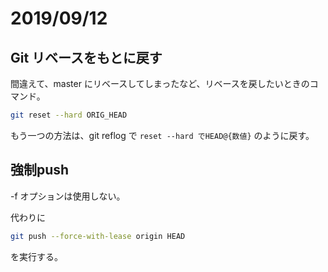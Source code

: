 # 2019/09/12

## Git リベースをもとに戻す

間違えて、master にリベースしてしまったなど、リベースを戻したいときのコマンド。

```sh
git reset --hard ORIG_HEAD
```

もう一つの方法は、git reflog で `reset --hard でHEAD@{数値}` のように戻す。

## 強制push

-f オプションは使用しない。

代わりに

```sh
git push --force-with-lease origin HEAD
```

を実行する。
